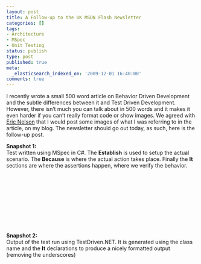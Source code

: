 ```yaml
---
layout: post
title: A Follow-up to the UK MSDN Flash Newsletter
categories: []
tags:
- Architecture
- MSpec
- Unit Testing
status: publish
type: post
published: true
meta:
  _elasticsearch_indexed_on: '2009-12-01 16:40:00'
comments: true
---
```

<p>
I recently wrote a small 500 word article on Behavior Driven Development and
the subtle differences between it and Test Driven Development. However, there
isn&rsquo;t much you can talk about in 500 words and it makes it even harder if you
can&rsquo;t really format code or show images. We agreed with <a href="/blogengine/admin/Pages/Eric%20Nelson">Eric Nelson</a> that I would post some images of what I was
referring to in the article, on my blog. The newsletter should go out today, as
such, here is the follow-up post.
</p>
<p>
<strong>Snapshot 1:</strong> <br />
Test written using MSpec in C#. The
<strong>Establish</strong> is used to setup the actual scenario. The
<strong>Because</strong> is where the actual action takes place. Finally the
<strong>It</strong> sections are where the assertions happen, where we verify
the behavior.
</p>
<br />
<p>
&nbsp;
</p>
<p>
<a href="/Users/Hadi%20Hariri/AppData/Local/Temp/WindowsLiveWriter-429641856/supfiles650D3B3/image3.png"><br />
</a>
</p>
<img src="/blogengine/image.axd?picture=2009%2f12%2fPic1.png" alt="" /><br />
<br />
<p>
<a href="/Users/Hadi%20Hariri/AppData/Local/Temp/WindowsLiveWriter-429641856/supfiles650D3B3/image7.png"><br />
</a>
</p>
<p>
<strong>Snapshot 2:</strong> <br />
Output of the test run using TestDriven.NET.
It is generated using the class name and the <strong>It</strong> declarations to
produce a nicely formatted output (removing the underscores)
</p>
<p>
&nbsp;
</p>
<p>
&nbsp;
</p>
<img src="/blogengine/image.axd?picture=2009%2f12%2fPic2.png" alt="" />
